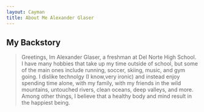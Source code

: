 ```yaml
---
layout: Cayman
title: About Me Alexander Glaser
---
```



## My Backstory
>Greetings, Im Alexander Glaser, a freshman at Del Norte High School. I have many hobbies that take up my time outside of school, but some of the main ones include running, soccer, skiing, music, and gym going. I dislike technolgy (I know,very ironic) and instead enjoy spending time alone, with my family, with my friends in the wild mountains, untouched rivers, clean oceans, deep valleys, and more. Among other things, I believe that a healthy body and mind result in the happiest being. 
